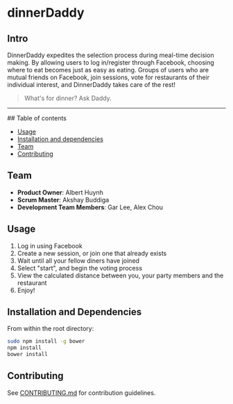 # dinnerDaddy

## Intro

DinnerDaddy expedites the selection process during meal-time decision making. By allowing users to log in/register through Facebook, choosing where to eat becomes just as easy as eating. Groups of users who are mutual friends on Facebook, join sessions, vote for restaurants of their individual interest, and DinnerDaddy takes care of the rest!

> What's for dinner? Ask Daddy.

<hr>
## Table of contents

 - [Usage](#usage)
 - [Installation and dependencies](#installation-and-dependencies)
 - [Team](#team)
 - [Contributing](#contributing)


## Team

  - __Product Owner__: Albert Huynh
  - __Scrum Master__: Akshay Buddiga
  - __Development Team Members__: Gar Lee, Alex Chou

## Usage

1. Log in using Facebook
1. Create a new session, or join one that already exists
1. Wait until all your fellow diners have joined
1. Select "start", and begin the voting process
1. View the calculated distance between you, your party members and the restaurant
1. Enjoy!


## Installation and Dependencies

From within the root directory:
```sh
sudo npm install -g bower
npm install
bower install
```

## Contributing

See [CONTRIBUTING.md](CONTRIBUTING.md) for contribution guidelines.
